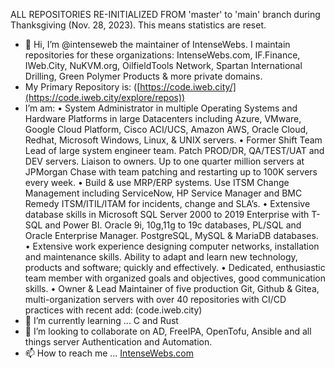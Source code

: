 ALL REPOSITORIES RE-INITIALIZED FROM 'master' to 'main' branch during Thanksgiving (Nov. 28, 2023). This means statistics are reset.

- 👋 Hi, I’m @intenseweb the maintainer of IntenseWebs. I maintain repositories for these organizations: IntenseWebs.com, IF.Finance, IWeb.City, NuKVM.org, OilfieldTools Network, Spartan International Drilling, Green Polymer Products & more private domains.
- My Primary Repository is: ([https://code.iweb.city/](https://code.iweb.city/explore/repos))
- I’m am:
    • System Administrator in multiple Operating Systems and Hardware Platforms in large Datacenters including Azure, VMware, Google Cloud Platform, Cisco ACI/UCS, Amazon AWS, Oracle Cloud, Redhat, Microsoft Windows, Linux, & UNIX servers.
    • Former Shift Team Lead of large system engineer team. Patch PROD/DR, QA/TEST/UAT and DEV servers. Liaison to owners. Up to one quarter million servers at JPMorgan Chase with team patching and restarting up to 100K servers every week.
    • Build & use MRP/ERP systems. Use ITSM Change Management including ServiceNow, HP Service Manager and BMC Remedy ITSM/ITIL/ITAM for incidents, change and SLA’s.
    • Extensive database skills in Microsoft SQL Server 2000 to 2019 Enterprise with T-SQL and Power BI. Oracle 9i, 10g,11g to 19c databases, PL/SQL and Oracle Enterprise Manager. PostgreSQL, MySQL & MariaDB databases.
    • Extensive work experience designing computer networks, installation and maintenance skills. Ability to adapt and learn new technology, products and software; quickly and effectively.
    • Dedicated, enthusiastic team member with organized goals and objectives, good communication skills.
    • Owner & Lead Maintainer of five production Git, Github & Gitea, multi-organization servers with over 40 repositories with CI/CD practices with recent add: (code.iweb.city)
- 🌱 I’m currently learning ... C and Rust
- 💞️ I’m looking to collaborate on AD, FreeIPA, OpenTofu, Ansible and all things server Authentication and Automation.
- 📫 How to reach me ... [IntenseWebs.com](https://www.intensewebs.com/index.php/contact/contact-us)

